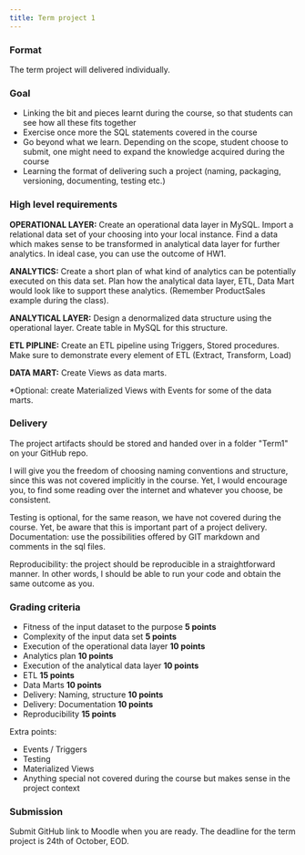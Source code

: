 ```yaml
---
title: Term project 1
---
```


### Format
The term project will delivered individually. 

### Goal
* Linking the bit and pieces learnt during the course, so that students can see how all these fits together
* Exercise once more the SQL statements covered in the course
* Go beyond what we learn. Depending on the scope, student choose to submit, one might need to expand the knowledge acquired during the course
* Learning the format of delivering such a project (naming, packaging, versioning, documenting, testing etc.)

### High level requirements
**OPERATIONAL LAYER:** Create an operational data layer in MySQL. Import a relational data set of your choosing into your local instance. Find a data which makes sense to be transformed in analytical data layer for further analytics. In ideal case, you can use the outcome of HW1.

**ANALYTICS:** Create a short plan of what kind of analytics can be potentially executed on this data set.  Plan how the analytical data layer, ETL, Data Mart would look like to support these analytics. (Remember ProductSales example during the class). 

**ANALYTICAL LAYER:** Design a denormalized data structure using the operational layer. Create table in MySQL for this structure. 

**ETL PIPLINE:** Create an ETL pipeline using Triggers, Stored procedures. Make sure to demonstrate every element of ETL (Extract, Transform, Load)

**DATA MART:** Create Views as data marts. 

*Optional: create Materialized Views with Events for some of the data marts. 


### Delivery
The project artifacts should be stored and handed over in a folder "Term1" on your GitHub repo.

I will give you the freedom of choosing naming conventions and structure, since this was not covered implicitly in the course. Yet, I would encourage you, to find some reading over the internet and whatever you choose, be consistent. 

Testing is optional, for the same reason, we have not covered during the course. Yet, be aware that this is important part of a project delivery. 
Documentation: use the possibilities offered by GIT markdown and comments in the sql files. 

Reproducibility: the project should be reproducible in a straightforward manner. In other words, I should be able to run your code and obtain the same outcome as you. 

### Grading criteria

-	Fitness of the input dataset to the purpose **5 points**
-	Complexity of the input data set **5 points**
-	Execution of the operational data layer **10 points**
-	Analytics plan **10 points**
-	Execution of the analytical data layer **10 points**
-	ETL **15 points**
-	Data Marts **10 points**
-	Delivery: Naming, structure **10 points**
-	Delivery: Documentation **10 points**
-	Reproducibility **15 points**

Extra points:
- Events / Triggers
- Testing
- Materialized Views 
- Anything special not covered during the course but makes sense in the project context

### Submission 
Submit GitHub link to Moodle when you are ready. The deadline for the term project is 24th of October, EOD. 